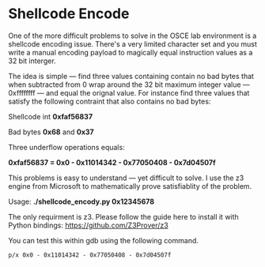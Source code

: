 # Shellcode Encode

One of the more difficult problems to solve in the OSCE lab environment is a shellcode encoding
issue. There's a very limited character set and you must write a manual encoding payload
to magically equal instruction values as a 32 bit interger.

The idea is simple — find three values containing contain no bad bytes that when subtracted from 0 
wrap around the 32 bit maximum integer value — 0xffffffff — and equal the orignal value. For 
instance find three values that satisfy the following contraint that also contains no bad bytes:

Shellcode int **0xfaf56837**

Bad bytes **0x68** and **0x37**

Three underflow operations equals:

**0xfaf56837 = 0x0 - 0x11014342 - 0x77050408 - 0x7d04507f**

This problems is easy to understand — yet difficult to solve. I use the z3 engine from Microsoft
to mathematically prove satisfiablity of the problem.

Usage: **./shellcode_encody.py 0x12345678**

The only requirment is z3. Please follow the guide here to install it with Python bindings:
https://github.com/Z3Prover/z3

You can test this within gdb using the following command.

`p/x 0x0 - 0x11014342 - 0x77050408 - 0x7d04507f`
